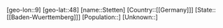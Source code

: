 ﻿---
location: [48,9]
type: City
tags:
- geo/City


SpocWebEntityId: 34567
isDeleted: false
confidential: public

---
[geo-lon::9]
[geo-lat::48]
[name::Stetten]
[Country::[[Germany]]]
[State::[[Baden-Wuerttemberg]]]
[Population::]
[Unknown::]

